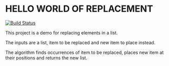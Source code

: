 HELLO WORLD OF REPLACEMENT
==========================

[![Build Status](https://travis-ci.org/bil588-msb/demoapp.svg?branch=master)](https://travis-ci.org/bil588-msb/demoapp)

This project is a demo for replacing elements in a list.

The inputs are a list, item to be replaced and new item to place instead.

The algorithm finds occurrences of item to be replaced, places new item at their positions and returns the new list.
